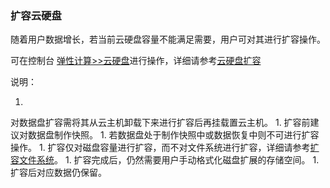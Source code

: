 ### **扩容云硬盘**

随着用户数据增长，若当前云硬盘容量不能满足需要，用户可对其进行扩容操作。

可在控制台 [弹性计算>>云硬盘](http://console.jdcloud.com/host/disk/list)进行操作，详细请参考[云硬盘扩容](http://www.jdcloud.com/help/detail/508/isCateLog/1)

说明：

1. 
对数据盘扩容需将其从云主机卸载下来进行扩容后再挂载置云主机。
1. 
扩容前建议对数据盘制作快照。
1. 
若数据盘处于制作快照中或数据恢复中则不可进行扩容操作。
1. 
扩容仅对磁盘容量进行扩容，而不对文件系统进行扩容，详细请参考[扩容文件系统](http://www.jdcloud.com/help/detail/509/isCateLog/1)。
1. 
扩容完成后，仍然需要用户手动格式化磁盘扩展的存储空间。
1. 
扩容后对应数据仍保留。